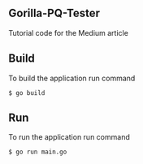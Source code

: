 Gorilla-PQ-Tester
---


Tutorial code for the Medium article

## Build

To build the application run command

    $ go build

## Run

To run the application run command

    $ go run main.go
